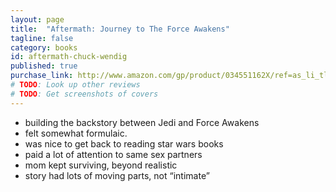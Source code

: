 ```yaml
---
layout: page
title:  "Aftermath: Journey to The Force Awakens"
tagline: false
category: books
id: aftermath-chuck-wendig
published: true
purchase_link: http://www.amazon.com/gp/product/034551162X/ref=as_li_tl?ie=UTF8&camp=1789&creative=390957&creativeASIN=034551162X&linkCode=as2&tag=bekubl-20&linkId=GR4NUR5FQNDTFTQ6
# TODO: Look up other reviews
# TODO: Get screenshots of covers
---
```


- building the backstory between Jedi and Force Awakens
- felt somewhat formulaic.
- was nice to get back to reading star wars books
- paid a lot of attention to same sex partners
- mom kept surviving, beyond realistic
- story had lots of moving parts, not “intimate”
